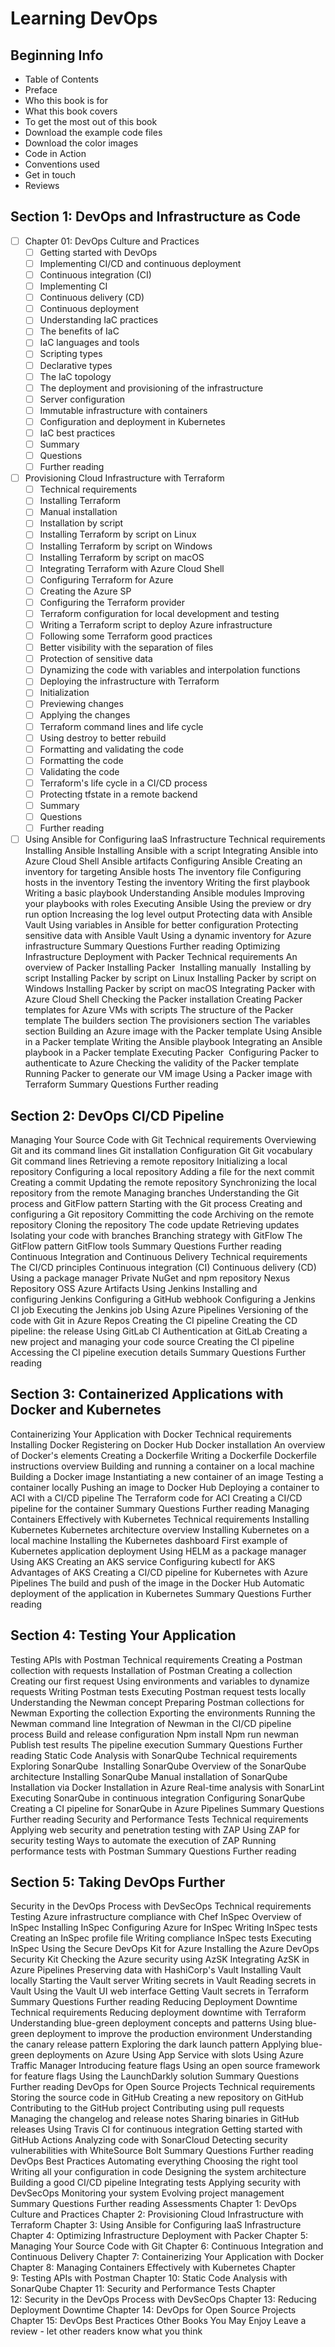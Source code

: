 # Learning DevOps

## Beginning Info

- Table of Contents
- Preface
- Who this book is for
- What this book covers
- To get the most out of this book
- Download the example code files
- Download the color images
- Code in Action
- Conventions used
- Get in touch
- Reviews
## Section 1: DevOps and Infrastructure as Code
- [ ] Chapter 01: DevOps Culture and Practices
  - [ ] Getting started with DevOps
  - [ ] Implementing CI/CD and continuous deployment
  - [ ] Continuous integration (CI)
  - [ ] Implementing CI
  - [ ] Continuous delivery (CD)
  - [ ] Continuous deployment
  - [ ] Understanding IaC practices
  - [ ] The benefits of IaC
  - [ ] IaC languages and tools
  - [ ] Scripting types
  - [ ] Declarative types
  - [ ] The IaC&#xA0;topology
  - [ ] The deployment and provisioning of the infrastructure
  - [ ] Server configuration
  - [ ] Immutable infrastructure with containers
  - [ ] Configuration and deployment in Kubernetes
  - [ ] IaC best practices
  - [ ] Summary
  - [ ] Questions
  - [ ] Further reading
- [ ] Provisioning Cloud Infrastructure with Terraform
  - [ ] Technical requirements
  - [ ] Installing Terraform
  - [ ] Manual installation
  - [ ] Installation by script
  - [ ] Installing Terraform by script on&#xA0;Linux
  - [ ] Installing Terraform by script on Windows
  - [ ] Installing Terraform by script on macOS
  - [ ] Integrating Terraform with Azure Cloud Shell
  - [ ] Configuring Terraform for Azure
  - [ ] Creating the Azure SP
  - [ ] Configuring the Terraform provider
  - [ ] Terraform configuration for local development and testing
  - [ ] Writing a Terraform script to deploy Azure infrastructure
  - [ ] Following some Terraform good practices
  - [ ] Better visibility with the separation of files
  - [ ] Protection of sensitive data
  - [ ] Dynamizing the code with variables and interpolation functions
  - [ ] Deploying the infrastructure with Terraform
  - [ ] Initialization
  - [ ] Previewing changes
  - [ ] Applying the changes
  - [ ] Terraform command lines and life cycle
  - [ ] Using destroy to better rebuild
  - [ ] Formatting and validating the code
  - [ ] Formatting the code
  - [ ] Validating the code
  - [ ] Terraform's life cycle in a CI/CD process
  - [ ] Protecting tfstate in a remote backend
  - [ ] Summary
  - [ ] Questions
  - [ ] Further reading
- [ ] Using Ansible for Configuring IaaS Infrastructure
Technical requirements
Installing Ansible
Installing Ansible with a script
Integrating Ansible into Azure Cloud Shell
Ansible artifacts
Configuring Ansible
Creating an inventory for targeting Ansible hosts
The inventory file
Configuring hosts in the inventory
Testing the inventory
Writing the first playbook
Writing a basic playbook
Understanding Ansible modules
Improving your playbooks with roles
Executing Ansible
Using the preview or dry run option
Increasing the log level output
Protecting data with Ansible Vault
Using variables in Ansible for better configuration
Protecting sensitive data with Ansible Vault
Using a dynamic inventory for Azure infrastructure
Summary
Questions
Further reading
Optimizing Infrastructure Deployment with Packer
Technical requirements
An overview of Packer
Installing Packer&#xA0;
Installing manually&#xA0;
Installing by script
Installing Packer by script on Linux
Installing Packer by script on Windows
Installing Packer by script on macOS
Integrating Packer with Azure Cloud Shell
Checking the Packer installation
Creating Packer templates for Azure VMs with scripts
The structure of the Packer template
The builders section
The provisioners section
The variables section
Building an Azure image with the Packer template
Using Ansible in a Packer template
Writing the Ansible playbook
Integrating an Ansible playbook in a Packer template
Executing Packer&#xA0;
Configuring Packer to authenticate to Azure
Checking the validity of the Packer template
Running Packer to generate our VM image
Using a Packer image with Terraform
Summary
Questions
Further reading

## Section 2: DevOps CI/CD Pipeline

Managing Your Source Code with Git
Technical requirements
Overviewing Git and its command lines
Git installation
Configuration Git
Git vocabulary
Git command lines
Retrieving a remote repository
Initializing a local repository
Configuring a local repository
Adding a file for the next commit
Creating a commit
Updating the remote repository
Synchronizing the local repository from the remote
Managing branches
Understanding the Git process and GitFlow pattern
Starting with the Git process
Creating and configuring a Git repository
Committing the code
Archiving on the remote repository
Cloning the repository
The code update
Retrieving updates
Isolating your code with branches
Branching strategy with GitFlow
The GitFlow pattern
GitFlow tools
Summary
Questions
Further reading
Continuous Integration and Continuous Delivery
Technical requirements
The CI/CD principles
Continuous integration (CI)
Continuous delivery (CD)
Using a package manager
Private NuGet and npm repository
Nexus Repository OSS
Azure Artifacts
Using Jenkins
Installing and configuring&#xA0;Jenkins
Configuring a GitHub webhook
Configuring a Jenkins CI job
Executing the Jenkins job
Using Azure Pipelines
Versioning of the code with Git in Azure Repos
Creating the CI pipeline
Creating the CD pipeline: the release
Using GitLab CI
Authentication at GitLab
Creating a new project and managing your code source
Creating the CI pipeline
Accessing the CI pipeline execution details
Summary
Questions
Further reading

## Section 3: Containerized Applications with Docker and Kubernetes

Containerizing Your Application with Docker
Technical requirements
Installing Docker
Registering on Docker Hub
Docker installation
An overview of Docker's elements
Creating a Dockerfile
Writing a Dockerfile
Dockerfile instructions overview
Building and running a container on a local machine
Building a Docker image
Instantiating a new container of an image
Testing a container locally
Pushing an image to Docker Hub
Deploying a container to ACI with a CI/CD pipeline
The Terraform code for ACI
Creating a CI/CD pipeline for the container
Summary
Questions
Further reading
Managing Containers Effectively with Kubernetes
Technical requirements
Installing Kubernetes
Kubernetes architecture overview
Installing Kubernetes on a local machine
Installing the Kubernetes dashboard
First example of Kubernetes application deployment
Using HELM as a package manager
Using AKS
Creating an AKS service
Configuring kubectl for AKS
Advantages of AKS
Creating a CI/CD pipeline for Kubernetes with Azure Pipelines
The build and push of the image in the Docker Hub
Automatic deployment of the application in Kubernetes
Summary
Questions
Further reading

## Section 4: Testing Your Application

Testing APIs with Postman
Technical requirements
Creating a Postman collection with requests
Installation of Postman
Creating&#xA0;a collection
Creating our first request
Using environments and variables to dynamize requests
Writing Postman tests
Executing Postman request tests locally
Understanding the Newman concept
Preparing Postman collections for Newman
Exporting the collection
Exporting the environments
Running the Newman command line
Integration of Newman in the CI/CD pipeline process
Build and release configuration
Npm install
Npm run newman
Publish test results
The pipeline execution
Summary
Questions
Further reading
Static Code Analysis with SonarQube
Technical requirements
Exploring SonarQube&#xA0;
Installing SonarQube
Overview of the SonarQube architecture
Installing SonarQube
Manual installation of SonarQube
Installation via Docker
Installation in Azure
Real-time analysis with SonarLint
Executing SonarQube in continuous integration
Configuring SonarQube
Creating a CI pipeline for SonarQube in Azure Pipelines
Summary
Questions
Further reading
Security and Performance Tests
Technical requirements
Applying web security and penetration testing with ZAP
Using ZAP for security testing
Ways to automate the execution of ZAP
Running performance tests with Postman
Summary
Questions
Further reading

## Section 5: Taking DevOps Further

Security in the DevOps Process with DevSecOps
Technical requirements
Testing Azure infrastructure compliance with Chef&#xA0;InSpec
Overview of InSpec
Installing InSpec
Configuring Azure for InSpec
Writing InSpec tests
Creating an InSpec profile file
Writing compliance InSpec tests
Executing InSpec
Using the Secure DevOps Kit for Azure
Installing the Azure DevOps Security Kit
Checking the Azure security using AzSK
Integrating AzSK in Azure Pipelines
Preserving data&#xA0;with HashiCorp's Vault
Installing Vault locally
Starting the Vault server
Writing secrets in Vault
Reading secrets in Vault
Using the Vault UI web interface
Getting Vault secrets in Terraform
Summary
Questions
Further reading
Reducing Deployment Downtime
Technical requirements
Reducing deployment&#xA0;downtime with Terraform
Understanding blue-green deployment concepts and patterns
Using blue-green deployment to improve the production environment
Understanding the canary release pattern
Exploring the dark launch pattern
Applying blue-green deployments on Azure
Using App Service with slots
Using Azure Traffic Manager
Introducing feature flags
Using an open source framework for feature flags
Using the LaunchDarkly solution
Summary
Questions
Further reading
DevOps for Open Source Projects
Technical requirements
Storing the source code in GitHub
Creating a new repository on GitHub
Contributing to the GitHub project
Contributing using pull requests
Managing the changelog and release notes
Sharing binaries in GitHub releases
Using Travis CI for continuous integration
Getting started with GitHub Actions
Analyzing code with SonarCloud
Detecting security vulnerabilities with WhiteSource Bolt
Summary
Questions
Further reading
DevOps Best Practices
Automating everything
Choosing the right tool
Writing all your configuration in code
Designing the system&#xA0;architecture
Building a good CI/CD pipeline
Integrating tests
Applying security with DevSecOps
Monitoring your system
Evolving project management
Summary
Questions
Further reading
Assessments
Chapter 1: DevOps Culture and Practices
Chapter 2:&#xA0;Provisioning Cloud Infrastructure with Terraform
Chapter 3:&#xA0;Using Ansible for Configuring IaaS Infrastructure
Chapter 4:&#xA0;Optimizing Infrastructure Deployment with Packer
Chapter 5: Managing Your Source Code with Git
Chapter 6:&#xA0;Continuous Integration and Continuous Delivery
Chapter 7:&#xA0;Containerizing Your Application with Docker
Chapter 8:&#xA0;Managing Containers Effectively with Kubernetes
Chapter 9:&#xA0;Testing APIs with Postman
Chapter 10:&#xA0;Static Code Analysis with SonarQube
Chapter 11:&#xA0;Security and Performance Tests
Chapter 12:&#xA0;Security in the DevOps Process with DevSecOps
Chapter 13: Reducing Deployment Downtime
Chapter 14:&#xA0;DevOps for Open Source Projects
Chapter 15:&#xA0;DevOps Best Practices
Other Books You May Enjoy
Leave a review - let other readers know what you think
